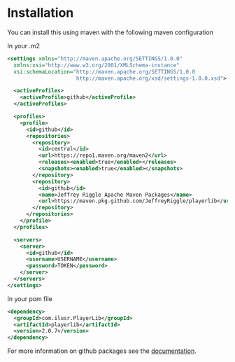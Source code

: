 # Installation
You can install this using maven with the following maven configuration

In your .m2
```xml
<settings xmlns="http://maven.apache.org/SETTINGS/1.0.0"
  xmlns:xsi="http://www.w3.org/2001/XMLSchema-instance"
  xsi:schemaLocation="http://maven.apache.org/SETTINGS/1.0.0
                      http://maven.apache.org/xsd/settings-1.0.0.xsd">

  <activeProfiles>
    <activeProfile>github</activeProfile>
  </activeProfiles>

  <profiles>
    <profile>
      <id>github</id>
      <repositories>
        <repository>
          <id>central</id>
          <url>https://repo1.maven.org/maven2</url>
          <releases><enabled>true</enabled></releases>
          <snapshots><enabled>true</enabled></snapshots>
        </repository>
        <repository>
  		  <id>github</id>
  		  <name>Jeffrey Riggle Apache Maven Packages</name>
  		  <url>https://maven.pkg.github.com/JeffreyRiggle/playerlib</url>
  	    </repository>
      </repositories>
    </profile>
  </profiles>

  <servers>
    <server>
      <id>github</id>
      <username>USERNAME</username>
      <password>TOKEN</password>
    </server>
  </servers>
</settings>
```

In your pom file
```xml
<dependency>
  <groupId>com.ilusr.PlayerLib</groupId>
  <artifactId>playerlib</artifactId>
  <version>2.0.7</version>
</dependency>
```

For more information on github packages see the [documentation](https://help.github.com/en/packages/using-github-packages-with-your-projects-ecosystem/configuring-apache-maven-for-use-with-github-packages#installing-a-package).
